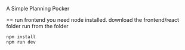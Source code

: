 A Simple Planning Pocker

== run frontend
you need node installed.
download the frontend/react folder
run from the folder 
```
npm install
npm run dev
```
